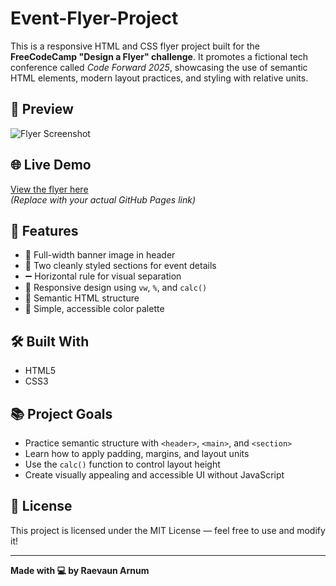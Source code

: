 # Event-Flyer-Project

This is a responsive HTML and CSS flyer project built for the **FreeCodeCamp "Design a Flyer" challenge**. It promotes a fictional tech conference called *Code Forward 2025*, showcasing the use of semantic HTML elements, modern layout practices, and styling with relative units.

## 📸 Preview
![Flyer Screenshot](https://cdn.freecodecamp.org/curriculum/labs/event.jpg)

## 🌐 Live Demo
[View the flyer here](https://codebreaker8609.github.io/Event-Flyer-Project/)  
*(Replace with your actual GitHub Pages link)*

## 🚀 Features

- 📸 Full-width banner image in header
- 🧠 Two cleanly styled sections for event details
- ➖ Horizontal rule for visual separation
- 📐 Responsive design using `vw`, `%`, and `calc()`
- 🧱 Semantic HTML structure
- 🎨 Simple, accessible color palette

## 🛠️ Built With

- HTML5
- CSS3

## 📚 Project Goals

- Practice semantic structure with `<header>`, `<main>`, and `<section>`
- Learn how to apply padding, margins, and layout units
- Use the `calc()` function to control layout height
- Create visually appealing and accessible UI without JavaScript

## 🧾 License

This project is licensed under the MIT License — feel free to use and modify it!

---

**Made with 💻 by Raevaun Arnum**

